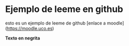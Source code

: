 # Ejemplo de leeme en github

esto es un ejemplo de leeme de github [enlace a moodle] (https://moodle.uco.es)

**Texto en negrita**


